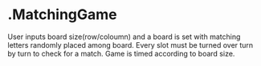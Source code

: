 # .MatchingGame
User inputs board size(row/coloumn) and a board is set with matching letters randomly placed among board. Every slot must be turned over turn by turn to check for a match. Game is timed according to board size.
